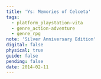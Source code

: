 ```yaml
---
title: 'Ys: Memories of Celceta'
tags:
  - platform_playstation-vita
  - genre_action-adventure
  - genre_rpg
note: 'Silver Anniversary Edition'
digital: false
physical: true
guide: false
pending: false
date: 2014-02-11
---
```

